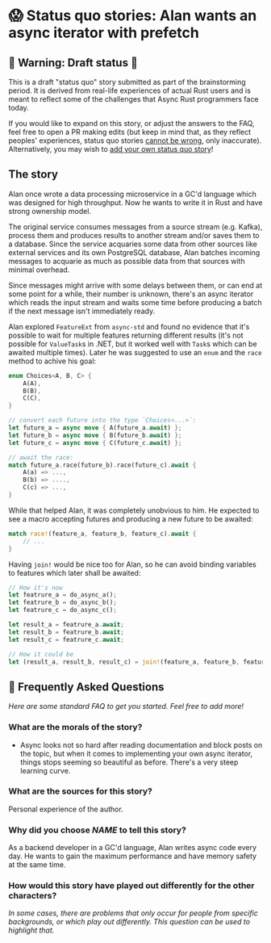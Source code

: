 # 😱 Status quo stories: Alan wants an async iterator with prefetch

## 🚧 Warning: Draft status 🚧

This is a draft "status quo" story submitted as part of the brainstorming period. It is derived from real-life experiences of actual Rust users and is meant to reflect some of the challenges that Async Rust programmers face today. 

If you would like to expand on this story, or adjust the answers to the FAQ, feel free to open a PR making edits (but keep in mind that, as they reflect peoples' experiences, status quo stories [cannot be wrong], only inaccurate). Alternatively, you may wish to [add your own status quo story][htvsq]!

## The story

Alan once wrote a data processing microservice in a GC'd language which was designed for high throughput. Now he wants to write it in Rust and have strong ownership model.

The original service consumes messages from a source stream (e.g. Kafka), process them and produces results to another stream and/or saves them to a database. Since the service acquaries some data from other sources like external services and its own PostgreSQL database, Alan batches incoming messages to acquarie as much as possible data from that sources with minimal overhead.

Since messages might arrive with some delays between them, or can end at some point for a while, their number is unknown, there's an async iterator which reads the input stream and waits some time before producing a batch if the next message isn't immediately ready.

Alan explored `FeatureExt` from `async-std` and found no evidence that it's possible to wait for multiple features returning different results (it's not possible for `ValueTask`s in .NET, but it worked well with `Task`s which can be awaited multiple times). Later he was suggested to use an `enum` and the `race` method to achive his goal:

```rust
enum Choices<A, B, C> {
    A(A),
    B(B),
    C(C),
}

// convert each future into the type `Choices<...>`:
let future_a = async move { A(future_a.await) };
let future_b = async move { B(future_b.await) };
let future_c = async move { C(future_c.await) };

// await the race:
match future_a.race(future_b).race(future_c).await {
    A(a) => ...,
    B(b) => ....,
    C(c) => ...,
}
```

While that helped Alan, it was completely unobvious to him. He expected to see a macro accepting futures and producing a new future to be awaited:

```rust
match race!(feature_a, feature_b, feature_c).await {
    // ...
}
```

Having `join!` would be nice too for Alan, so he can avoid binding variables to features which later shall be awaited:

```rust
// How it's now
let featrure_a = do_async_a();
let featrure_b = do_async_b();
let featrure_c = do_async_c();

let result_a = featrure_a.await;
let result_b = featrure_b.await;
let result_c = featrure_c.await;

// How it could be
let (result_a, result_b, result_c) = join!(feature_a, feature_b, feature_c);
```

## 🤔 Frequently Asked Questions

*Here are some standard FAQ to get you started. Feel free to add more!*

### **What are the morals of the story?**
* Async looks not so hard after reading documentation and block posts on the topic, but when it comes to implementing your own async iterator, things stops seeming so beautiful as before. There's a very steep learning curve.

### **What are the sources for this story?**
Personal experience of the author.

### **Why did you choose *NAME* to tell this story?**
As a backend developer in a GC'd language, Alan writes async code every day. He wants to gain the maximum performance and have memory safety at the same time.

### **How would this story have played out differently for the other characters?**
*In some cases, there are problems that only occur for people from specific backgrounds, or which play out differently. This question can be used to highlight that.*

[character]: ../characters.md
[status quo stories]: ./status_quo.md
[Alan]: ../characters/alan.md
[Grace]: ../characters/grace.md
[Niklaus]: ../characters/niklaus.md
[Barbara]: ../characters/barbara.md
[htvsq]: ../how_to_vision/status_quo.md
[cannot be wrong]: ../how_to_vision/comment.md#comment-to-understand-or-improve-not-to-negate-or-dissuade
